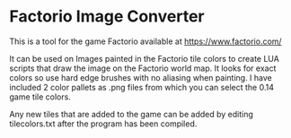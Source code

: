 # Factorio Image Converter
This is a tool for the game Factorio available at https://www.factorio.com/

It can be used on Images painted in the Factorio tile colors to create LUA scripts that draw the image on the Factorio world map. It looks for exact colors so use hard edge brushes with no aliasing when painting. I have included 2 color pallets as .png files from which you can select the 0.14 game tile colors.

Any new tiles that are added to the game can be added by editing tilecolors.txt after the program has been compiled.
